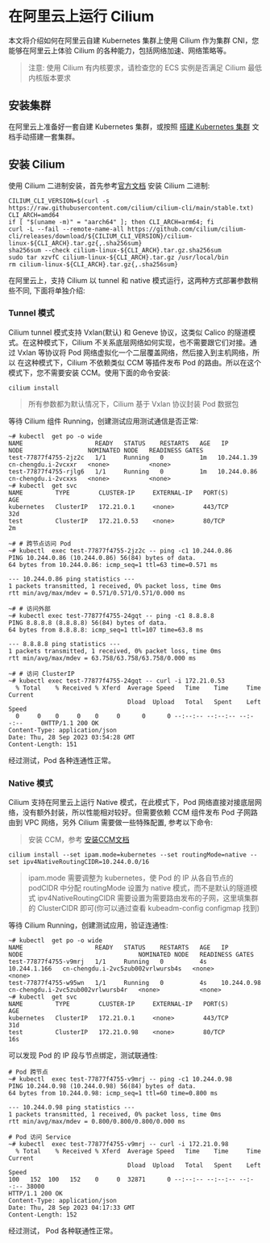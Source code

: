 # 在阿里云上运行 Cilium

本文将介绍如何在阿里云自建 Kubernetes 集群上使用 Cilium 作为集群 CNI，您能够在阿里云上体验 Cilium 的各种能力，包括网络加速、网络策略等。

> 注意: 使用 Cilium 有内核要求，请检查您的 ECS 实例是否满足 Cilium 最低内核版本要求

## 安装集群

在阿里云上准备好一套自建 Kubernetes 集群，或按照 [搭建 Kubernetes 集群](usage.md#搭建Kubernetes集群) 文档手动搭建一套集群。

## 安装 Cilium

使用 Cilium 二进制安装，首先参考[官方文档](https://docs.cilium.io/en/stable/gettingstarted/k8s-install-default/) 安装 Cilium 二进制:

```shell
CILIUM_CLI_VERSION=$(curl -s https://raw.githubusercontent.com/cilium/cilium-cli/main/stable.txt)
CLI_ARCH=amd64
if [ "$(uname -m)" = "aarch64" ]; then CLI_ARCH=arm64; fi
curl -L --fail --remote-name-all https://github.com/cilium/cilium-cli/releases/download/${CILIUM_CLI_VERSION}/cilium-linux-${CLI_ARCH}.tar.gz{,.sha256sum}
sha256sum --check cilium-linux-${CLI_ARCH}.tar.gz.sha256sum
sudo tar xzvfC cilium-linux-${CLI_ARCH}.tar.gz /usr/local/bin
rm cilium-linux-${CLI_ARCH}.tar.gz{,.sha256sum}
```

在阿里云上，支持 Cilium 以 tunnel 和 native 模式运行，这两种方式部署参数稍些不同, 下面将单独介绍:

### Tunnel 模式

Cilium tunnel 模式支持 Vxlan(默认) 和 Geneve 协议，这类似 Calico 的隧道模式。在这种模式下，Cilium 不关系底层网络如何实现，也不需要跟它们对接。通过 Vxlan 等协议将 Pod 网络虚拟化一个二层覆盖网络，然后接入到主机网络，所以
在这种模式下，Cilium 不依赖类似 CCM 等插件发布 Pod 的路由。所以在这个模式下，您不需要安装 CCM。使用下面的命令安装:

```shell
cilium install 
```

> 所有参数都为默认情况下，Cilium 基于 Vxlan 协议封装 Pod 数据包

等待 Cilium 组件 Running，创建测试应用测试通信是否正常:

```shell
~# kubectl  get po -o wide
NAME                    READY   STATUS    RESTARTS   AGE   IP               NODE                  NOMINATED NODE   READINESS GATES
test-77877f4755-2jz2c   1/1     Running   0          1m   10.244.1.39       cn-chengdu.i-2vcxxr   <none>           <none>
test-77877f4755-rjlg6   1/1     Running   0          1m   10.244.0.86     cn-chengdu.i-2vcxxs   <none>           <none>
~# kubectl  get svc
NAME         TYPE        CLUSTER-IP     EXTERNAL-IP   PORT(S)        AGE
kubernetes   ClusterIP   172.21.0.1     <none>        443/TCP        32d
test         ClusterIP   172.21.0.53    <none>        80/TCP         2m

~# # 跨节点访问 Pod 
~# kubectl  exec test-77877f4755-2jz2c -- ping -c1 10.244.0.86
PING 10.244.0.86 (10.244.0.86) 56(84) bytes of data.
64 bytes from 10.244.0.86: icmp_seq=1 ttl=63 time=0.571 ms

--- 10.244.0.86 ping statistics ---
1 packets transmitted, 1 received, 0% packet loss, time 0ms
rtt min/avg/max/mdev = 0.571/0.571/0.571/0.000 ms

~# # 访问外部
~# kubectl exec test-77877f4755-24gqt -- ping -c1 8.8.8.8
PING 8.8.8.8 (8.8.8.8) 56(84) bytes of data.
64 bytes from 8.8.8.8: icmp_seq=1 ttl=107 time=63.8 ms

--- 8.8.8.8 ping statistics ---
1 packets transmitted, 1 received, 0% packet loss, time 0ms
rtt min/avg/max/mdev = 63.758/63.758/63.758/0.000 ms

~# # 访问 ClusterIP
~# kubectl exec test-77877f4755-24gqt -- curl -i 172.21.0.53
  % Total    % Received % Xferd  Average Speed   Time    Time     Time  Current
                                 Dload  Upload   Total   Spent    Left  Speed
  0     0    0     0    0     0      0      0 --:--:-- --:--:-- --:--:--     0HTTP/1.1 200 OK
Content-Type: application/json
Date: Thu, 28 Sep 2023 03:54:28 GMT
Content-Length: 151
````

经过测试，Pod 各种连通性正常。

### Native 模式

Cilium 支持在阿里云上运行 Native 模式，在此模式下，Pod 网络直接对接底层网络，没有额外封装，所以性能相对较好。但需要依赖 CCM 组件发布 Pod 子网路由到 VPC 网络，另外 Cilium 需要做一些特殊配置, 参考以下命令:

> 安装 CCM，参考 [安装CCM文档](usage.md#安装CCM组件，发布VPC路由)

```shell
cilium install --set ipam.mode=kubernetes --set routingMode=native --set ipv4NativeRoutingCIDR=10.244.0.0/16 
```

> ipam.mode 需要调整为 kubernetes，使 Pod 的 IP 从各自节点的 podCIDR 中分配
> routingMode 设置为 native 模式，而不是默认的隧道模式
> ipv4NativeRoutingCIDR 需要设置为需要路由发布的子网，这里填集群的 ClusterCIDR 即可(你可以通过查看 kubeadm-config configmap 找到)

等待 Cilium Running，创建测试应用，验证连通性:

```shell
~# kubectl  get po -o wide
NAME                    READY   STATUS    RESTARTS   AGE   IP             NODE                                NOMINATED NODE   READINESS GATES
test-77877f4755-v9mrj   1/1     Running   0          4s    10.244.1.166   cn-chengdu.i-2vc5zub002vrlwursb4s   <none>           <none>
test-77877f4755-w95wn   1/1     Running   0          4s    10.244.0.98    cn-chengdu.i-2vc5zub002vrlwursb4r   <none>           <none>
~# kubectl  get svc
NAME         TYPE        CLUSTER-IP     EXTERNAL-IP   PORT(S)        AGE
kubernetes   ClusterIP   172.21.0.1     <none>        443/TCP        31d
test         ClusterIP   172.21.0.98    <none>        80/TCP         16s
```

可以发现 Pod 的 IP 段与节点绑定，测试联通性:

```shell
# Pod 跨节点
~# kubectl  exec test-77877f4755-v9mrj -- ping -c1 10.244.0.98
PING 10.244.0.98 (10.244.0.98) 56(84) bytes of data.
64 bytes from 10.244.0.98: icmp_seq=1 ttl=60 time=0.800 ms

--- 10.244.0.98 ping statistics ---
1 packets transmitted, 1 received, 0% packet loss, time 0ms
rtt min/avg/max/mdev = 0.800/0.800/0.800/0.000 ms

# Pod 访问 Service
~# kubectl  exec test-77877f4755-v9mrj -- curl -i 172.21.0.98
  % Total    % Received % Xferd  Average Speed   Time    Time     Time  Current
                                 Dload  Upload   Total   Spent    Left  Speed
100   152  100   152    0     0  32871      0 --:--:-- --:--:-- --:--:-- 38000
HTTP/1.1 200 OK
Content-Type: application/json
Date: Thu, 28 Sep 2023 04:17:33 GMT
Content-Length: 152
```

经过测试， Pod 各种联通性正常。